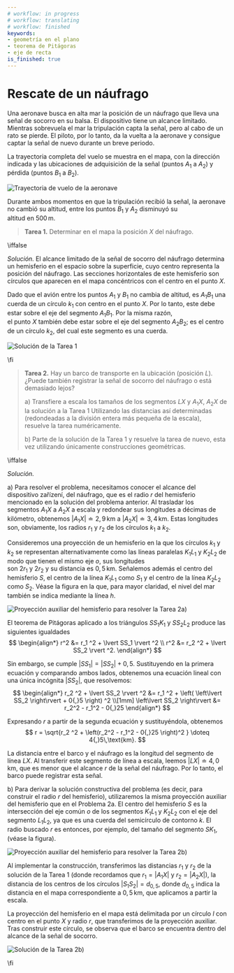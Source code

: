 ```yaml
---
# workflow: in progress
# workflow: translating
# workflow: finished
keywords:
- geometría en el plano
- teorema de Pitágoras
- eje de recta
is_finished: true
---
```


# Rescate de un náufrago

Una aeronave busca en alta mar la posición de un náufrago que 
lleva una señal de socorro en su balsa. 
El dispositivo tiene un alcance limitado. Mientras sobrevuela el mar 
la tripulación capta la señal, pero al cabo de un rato se pierde. 
El piloto, por lo tanto, da la vuelta a la aeronave y consigue captar la señal de nuevo 
durante un breve periodo. 

La trayectoria completa del vuelo se muestra en el mapa, con la dirección indicada 
y las ubicaciones de adquisición de la señal (puntos $A_1$ a $A_2$) 
y pérdida (puntos $B_1$ a $B_2$).

![Trayectoria de vuelo de la aeronave](math4you_00043_01.svg)

Durante ambos momentos en que la tripulación recibió la señal, la aeronave 
no cambió su altitud, entre los puntos $B_1$ y $A_2$ disminuyó su  
altitud en $500\,\text{m}$.

> **Tarea 1.** Determinar en el mapa la posición $X$ 
> del náufrago.

\iffalse

*Solución.* El alcance limitado de la señal de socorro del náufrago determina un hemisferio en 
el espacio sobre la superficie, cuyo centro representa la posición 
del náufrago. Las secciones horizontales de este hemisferio son círculos que 
aparecen en el mapa concéntricos con el centro en el punto $X$. 

Dado que el avión entre los puntos $A_1$ y $B_1$ no cambia de altitud, es 
$A_1B_1$ una cuerda de un círculo $k_1$ con centro en el punto $X$. 
Por lo tanto, este debe estar sobre el eje del segmento $A_1B_1$. Por la misma razón,  
el punto $X$ también debe estar sobre el eje del segmento $A_2B_2$; es el centro  
de un círculo $k_2$, del cual este segmento es una cuerda. 

![Solución de la Tarea 1](math4you_00043_02.svg)

\fi

> **Tarea 2.** Hay un barco de transporte en la ubicación (posición $L$). 
> ¿Puede también registrar la señal de socorro del náufrago o está 
> demasiado lejos?
>
> a) Transfiere a escala los tamaños de los segmentos $LX$ y $A_1X$, $A_2X$ de la solución a la Tarea 1 
> Utilizando las distancias así determinadas 
> (redondeadas a la división entera más pequeña de la escala), resuelve 
> la tarea numéricamente.
> 
> b) Parte de la solución de la Tarea 1 y resuelve la tarea de nuevo, esta vez 
> utilizando únicamente construcciones geométricas.

\iffalse

*Solución.*

a) Para resolver el problema, necesitamos conocer el alcance del dispositivo 
zařízení, del náufrago, que es el radio $r$ del hemisferio mencionado en la solución 
del problema anterior. Al trasladar los segmentos $A_1X$ a $A_2X$ a escala y 
redondear sus longitudes a décimas de kilómetro, obtenemos 
$\lvert A_1X \rvert \doteq 2{,}9\,\text{km}$ 
a $\lvert A_2X \rvert \doteq 3{,}4\,\text{km}$. Estas longitudes son, 
obviamente, los radios $r_1$ y $r_2$ de los círculos $k_1$ a $k_2$.

Consideremos una proyección de un hemisferio en la que los círculos $k_1$ y 
$k_2$ se representan alternativamente como las líneas paralelas $K_1L_1$ y 
$K_2L_2$ de modo que tienen el mismo eje $o$, sus longitudes  
son $2r_1$ y $2r_2$ y su distancia es $0{,}5\,\text{km}$. 
Señalemos además el centro del hemisferio $S$, el centro de la línea $K_1L_1$ como 
$S_1$ y el centro de la línea $K_2L_2$ como $S_2$. Véase la figura en 
la que, para mayor claridad, el nivel del mar también se indica mediante la línea $h$.

![Proyección auxiliar del hemisferio para resolver la Tarea 2a)](math4you_00043_03.svg)

El teorema de Pitágoras aplicado a los triángulos $SS_1K_1$ y 
$SS_2L_2$ produce las siguientes igualdades
$$
\begin{align*}
r^2 &= r_1 ^2 + \lvert SS_1 \rvert ^2 \\
r^2 &= r_2 ^2 + \lvert SS_2 \rvert ^2.
\end{align*}
$$

Sin embargo, se cumple $\lvert SS_1 \rvert = \lvert SS_2 \rvert + 0{,}5$. 
Sustituyendo en la primera ecuación y comparando ambos lados, obtenemos 
una ecuación lineal con una única incógnita $\lvert SS_2 \rvert$, 
que resolvemos:
$$
\begin{align*}
r_2 ^2 + \lvert SS_2 \rvert ^2 &= r_1 ^2 + \left( \left\lvert SS_2 \right\rvert + 0{,}5 \right) ^2 \\[1mm]
\left\lvert SS_2 \right\rvert &=  r_2^2 - r_1^2 - 0{,}25
\end{align*}
$$

Expresando $r$ a partir de la segunda ecuación y sustituyéndola, obtenemos
$$
r = \sqrt{r_2 ^2 + \left(r_2^2 - r_1^2 - 0{,}25 \right)^2 } \doteq 4{,}5\,\text{km}.
$$

La distancia entre el barco y el náufrago es la longitud del segmento de línea $LX$. Al transferir 
este segmento de línea a escala, leemos $\lvert LX \rvert \doteq 4{,}
0\,\text{km}$, que es menor que el alcance $r$ de la señal 
del náufrago. Por lo tanto, el barco puede registrar esta señal.

b) Para derivar la solución constructiva del problema (es decir, para construir 
el radio $r$ del hemisferio), utilizaremos la misma proyección auxiliar
del hemisferio que en el Problema 2a. El centro del hemisferio $S$ es la intersección 
del eje común $o$ de los segmentos $K_1L_1$ y $K_2L_2$ con el eje del segmento 
$L_1L_2$, ya que es una cuerda del semicírculo de contorno $k$. El radio 
buscado $r$ es entonces, por ejemplo, del tamaño del segmento $SK_1$, (véase la figura).

![Proyección auxiliar del hemisferio para resolver la Tarea 2b)](math4you_00043_04.svg)

Al implementar la construcción, transferimos las distancias $r_1$ y 
$r_2$ de la solución de la Tarea 1 (donde recordamos que 
$r_1=\lvert A_1X\rvert$ y $r_2=\lvert A_2X\rvert$), la distancia 
de los centros de los círculos $|S_1S_2|=d_{0{,}5}$, donde $d_{0{,}5}$ indica 
la distancia en el mapa correspondiente a $0{,}5\,\text{km}$, que 
aplicamos a partir la escala.

La proyección del hemisferio en el mapa está delimitada por un círculo $l$ con centro en 
el punto $X$ y radio $r$, que transferimos de la proyección auxiliar. 
Tras construir este círculo, se observa que el barco se encuentra dentro 
del alcance de la señal de socorro.

![Solución de la Tarea 2b)](math4you_00043_05.svg)

\fi




